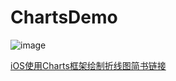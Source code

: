 # ChartsDemo

![image](https://github.com/cCathyc/ChartsDemo/blob/master/charts.gif)

[iOS使用Charts框架绘制折线图简书链接](http://www.jianshu.com/p/039d6d9ff3f7)
